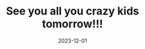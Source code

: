 ---
layout: post
title: "See you all you crazy kids tomorrow!!! "
date: 2023-12-01
source: ParkRun
excerpt: "Start the month off right!!! No need to wait for New Years Resolutions "
image: /assets/img/posts/2023-12-01.jpg
hyperlink: https://www.facebook.com/sippolakeparkrun/posts/pfbid0wCLbxxBy1nCpCT58cqzyHbWaja7Gn6uC72Cc51M1We5dWPPFMK295vT57JPSHH2vl
tags: [category:running, type:social, source:parkrun]
---